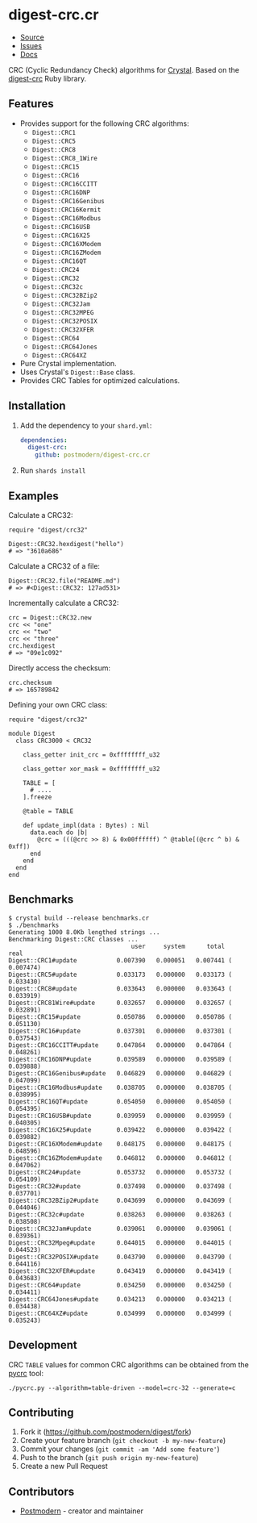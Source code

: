 # digest-crc.cr

* [Source](https://github.com/postmodern/digest-crc.cr)
* [Issues](https://github.com/postmodern/digest-crc.cr/issues)
* [Docs](https://postmodern.github.io/docs/digest-crc.cr/index.html)

CRC (Cyclic Redundancy Check) algorithms for [Crystal][crystal]. Based on the
[digest-crc] Ruby library.

## Features

* Provides support for the following CRC algorithms:
  * `Digest::CRC1`
  * `Digest::CRC5`
  * `Digest::CRC8`
  * `Digest::CRC8_1Wire`
  * `Digest::CRC15`
  * `Digest::CRC16`
  * `Digest::CRC16CCITT`
  * `Digest::CRC16DNP`
  * `Digest::CRC16Genibus`
  * `Digest::CRC16Kermit`
  * `Digest::CRC16Modbus`
  * `Digest::CRC16USB`
  * `Digest::CRC16X25`
  * `Digest::CRC16XModem`
  * `Digest::CRC16ZModem`
  * `Digest::CRC16QT`
  * `Digest::CRC24`
  * `Digest::CRC32`
  * `Digest::CRC32c`
  * `Digest::CRC32BZip2`
  * `Digest::CRC32Jam`
  * `Digest::CRC32MPEG`
  * `Digest::CRC32POSIX`
  * `Digest::CRC32XFER`
  * `Digest::CRC64`
  * `Digest::CRC64Jones`
  * `Digest::CRC64XZ`
* Pure Crystal implementation.
* Uses Crystal's `Digest::Base` class.
* Provides CRC Tables for optimized calculations.

## Installation

1. Add the dependency to your `shard.yml`:

   ```yaml
   dependencies:
     digest-crc:
       github: postmodern/digest-crc.cr
   ```

2. Run `shards install`

## Examples

Calculate a CRC32:

```crystal
require "digest/crc32"

Digest::CRC32.hexdigest("hello")
# => "3610a686"
```

Calculate a CRC32 of a file:

```crystal
Digest::CRC32.file("README.md")
# => #<Digest::CRC32: 127ad531>
```

Incrementally calculate a CRC32:

```crystal
crc = Digest::CRC32.new
crc << "one"
crc << "two"
crc << "three"
crc.hexdigest
# => "09e1c092"
```

Directly access the checksum:

```crystal
crc.checksum
# => 165789842
```

Defining your own CRC class:

```crystal
require "digest/crc32"

module Digest
  class CRC3000 < CRC32

    class_getter init_crc = 0xffffffff_u32

    class_getter xor_mask = 0xffffffff_u32

    TABLE = [
      # ....
    ].freeze

    @table = TABLE

    def update_impl(data : Bytes) : Nil
      data.each do |b|
        @crc = (((@crc >> 8) & 0x00ffffff) ^ @table[(@crc ^ b) & 0xff])
      end
    end
  end
end
```

## Benchmarks

    $ crystal build --release benchmarks.cr
    $ ./benchmarks
    Generating 1000 8.0Kb lengthed strings ...
    Benchmarking Digest::CRC classes ...
                                      user     system      total        real
    Digest::CRC1#update           0.007390   0.000051   0.007441 (  0.007474)
    Digest::CRC5#update           0.033173   0.000000   0.033173 (  0.033430)
    Digest::CRC8#update           0.033643   0.000000   0.033643 (  0.033919)
    Digest::CRC81Wire#update      0.032657   0.000000   0.032657 (  0.032891)
    Digest::CRC15#update          0.050786   0.000000   0.050786 (  0.051130)
    Digest::CRC16#update          0.037301   0.000000   0.037301 (  0.037543)
    Digest::CRC16CCITT#update     0.047864   0.000000   0.047864 (  0.048261)
    Digest::CRC16DNP#update       0.039589   0.000000   0.039589 (  0.039888)
    Digest::CRC16Genibus#update   0.046829   0.000000   0.046829 (  0.047099)
    Digest::CRC16Modbus#update    0.038705   0.000000   0.038705 (  0.038995)
    Digest::CRC16QT#update        0.054050   0.000000   0.054050 (  0.054395)
    Digest::CRC16USB#update       0.039959   0.000000   0.039959 (  0.040305)
    Digest::CRC16X25#update       0.039422   0.000000   0.039422 (  0.039882)
    Digest::CRC16XModem#update    0.048175   0.000000   0.048175 (  0.048596)
    Digest::CRC16ZModem#update    0.046812   0.000000   0.046812 (  0.047062)
    Digest::CRC24#update          0.053732   0.000000   0.053732 (  0.054109)
    Digest::CRC32#update          0.037498   0.000000   0.037498 (  0.037701)
    Digest::CRC32BZip2#update     0.043699   0.000000   0.043699 (  0.044046)
    Digest::CRC32c#update         0.038263   0.000000   0.038263 (  0.038508)
    Digest::CRC32Jam#update       0.039061   0.000000   0.039061 (  0.039361)
    Digest::CRC32Mpeg#update      0.044015   0.000000   0.044015 (  0.044523)
    Digest::CRC32POSIX#update     0.043790   0.000000   0.043790 (  0.044116)
    Digest::CRC32XFER#update      0.043419   0.000000   0.043419 (  0.043683)
    Digest::CRC64#update          0.034250   0.000000   0.034250 (  0.034411)
    Digest::CRC64Jones#update     0.034213   0.000000   0.034213 (  0.034438)
    Digest::CRC64XZ#update        0.034999   0.000000   0.034999 (  0.035243)

## Development

CRC `TABLE` values for common CRC algorithms can be obtained from the [pycrc]
tool:

    ./pycrc.py --algorithm=table-driven --model=crc-32 --generate=c

## Contributing

1. Fork it (<https://github.com/postmodern/digest/fork>)
2. Create your feature branch (`git checkout -b my-new-feature`)
3. Commit your changes (`git commit -am 'Add some feature'`)
4. Push to the branch (`git push origin my-new-feature`)
5. Create a new Pull Request

## Contributors

- [Postmodern](https://github.com/postmodern) - creator and maintainer

[crystal]: https://www.crystal-lang.org/
[digest-crc]: https://github.com/postmodern/digest-crc
[pycrc]: http://www.tty1.net/pycrc/
